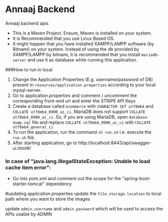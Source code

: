 # Annaaj Backend
 Annaaj backend apis


* This is a Maven Project. Ensure, Maven is installed on your system.
* It is Recommended that you use Linux Based OS.
* It might happen that you have installed XAMPP/LAMPP software (by Bitnami) on your system. Instead of using the db provided by XAMPP/LAMPP by bitnami, it is recommended that you install ``mariadb-server`` and use it as  database while running this application.  

###How to run in local
1. Change the Application Properties (E.g. username/password of DB) present in ``resources/application.properties``  according to your local mysql-server.
1. Go to application.properties and comment / uncomment the corresponding front-end url and enter the STRIPE API Keys
1. Create a database called `ecommerce` with ``CHARACTER SET utf8mb4`` and `COLLATE utf8mb4_0900_ai_ci`. MariaDB does not support `COLLATE utf8mb4_0900_ai_ci`. So, if you are using MariaDB, open `database-dump.sql` file and replace `COLLATE utf8mb4_0900_ai_ci` with `COLLATE utf8mb4_general_ci`  
1. To run the application, run the command ``sh run.sh`` i.e. execute the ``run.sh`` file. 
1. After starting application, go to http://localhost:8443/api/swagger-ui.html#/


### In case of "java.lang.IllegalStateException: Unable to load cache item error":
- Go into pom.xml and comment out the scope for the "spring-boot-starter-tomcat" dependency


#updating application.properties
update the ``file.storage.location`` to local path where you want to store the images

update ``admin.username`` and ``admin.password`` which will be used to access the APIs usable by ADMIN

